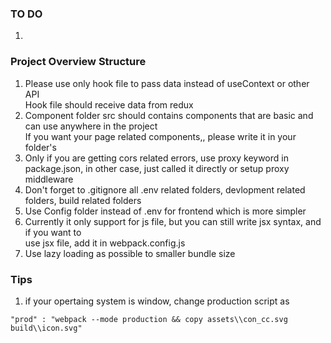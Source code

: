 ### TO DO

1.

### Project Overview Structure

1. Please use only hook file to pass data instead of useContext or other API</br>
   Hook file should receive data from redux
2. Component folder src should contains components that are basic and can use anywhere in the project</br>
   If you want your page related components,, please write it in your folder's
3. Only if you are getting cors related errors, use proxy keyword in package.json, in other case,
   just called it directly or setup proxy middleware
4. Don't forget to .gitignore all .env related folders, devlopment related folders, build related folders
5. Use Config folder instead of .env for frontend which is more simpler
6. Currently it only support for js file, but you can still write jsx syntax, and if you want to <br/>use jsx file, add it in webpack.config.js
7. Use lazy loading as possible to smaller bundle size

### Tips

1. if your opertaing system is window, change production script as

```
"prod" : "webpack --mode production && copy assets\\con_cc.svg build\\icon.svg"
```
